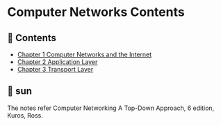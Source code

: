 # Computer Networks Contents

## :memo: Contents

* [Chapter 1 Computer Networks and the Internet](https://github.com/wdyfy/Computer-Networks/blob/master/chapter-1.md)
* [Chapter 2 Application Layer](https://github.com/wdyfy/Computer-Networks/blob/master/chapter-2.md)
* [Chapter 3 Transport Layer](https://github.com/wdyfy/Computer-Networks/blob/master/chapter-3-transport-layer.md)


## :memo: sun 
The notes refer Computer Networking A Top-Down Approach, 6 edition, Kuros, Ross.

